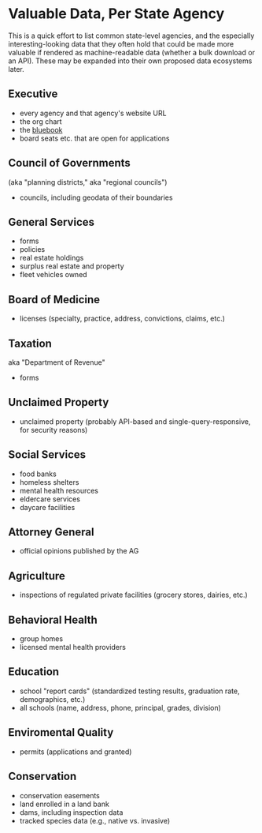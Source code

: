 # Valuable Data, Per State Agency

This is a quick effort to list common state-level agencies, and the especially interesting-looking data that they often hold that could be made more valuable if rendered as machine-readable data (whether a bulk download or an API). These may be expanded into their own proposed data ecosystems later.

## Executive

* every agency and that agency's website URL
* the org chart
* the [bluebook](http://wikis.ala.org/godort/index.php/State_Blue_Books)
* board seats etc. that are open for applications

## Council of Governments

(aka "planning districts," aka "regional councils")

* councils, including geodata of their boundaries

## General Services

* forms
* policies
* real estate holdings
* surplus real estate and property
* fleet vehicles owned

## Board of Medicine

* licenses (specialty, practice, address, convictions, claims, etc.)

## Taxation

aka "Department of Revenue"

* forms

## Unclaimed Property

* unclaimed property (probably API-based and single-query-responsive, for security reasons)

## Social Services

* food banks
* homeless shelters
* mental health resources
* eldercare services
* daycare facilities

## Attorney General

* official opinions published by the AG

## Agriculture

* inspections of regulated private facilities (grocery stores, dairies, etc.)
 
## Behavioral Health

* group homes
* licensed mental health providers

## Education

* school "report cards" (standardized testing results, graduation rate, demographics, etc.)
* all schools (name, address, phone, principal, grades, division)

## Enviromental Quality

* permits (applications and granted)

## Conservation

* conservation easements
* land enrolled in a land bank
* dams, including inspection data
* tracked species data (e.g., native vs. invasive)

